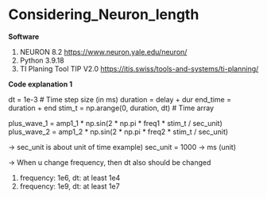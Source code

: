 # Considering_Neuron_length

**Software**
1. NEURON 8.2 https://www.neuron.yale.edu/neuron/
2. Python 3.9.18
3. TI Planing Tool TIP V2.0 https://itis.swiss/tools-and-systems/ti-planning/


**Code explanation 1**

dt = 1e-3  # Time step size (in ms)
duration = delay + dur
end_time = duration + end
stim_t = np.arange(0, duration, dt)  # Time array

plus_wave_1 = amp1_1 * np.sin(2 * np.pi * freq1 * stim_t / sec_unit) 
plus_wave_2 = amp1_2 * np.sin(2 * np.pi * freq2 * stim_t / sec_unit)

-> sec_unit is about unit of time
  example) sec_unit = 1000 -> ms (unit)
  
-> When u change frequency, then dt also should be changed
   1) frequency: 1e6, dt: at least 1e4
   2) frequency: 1e9, dt: at least 1e7
